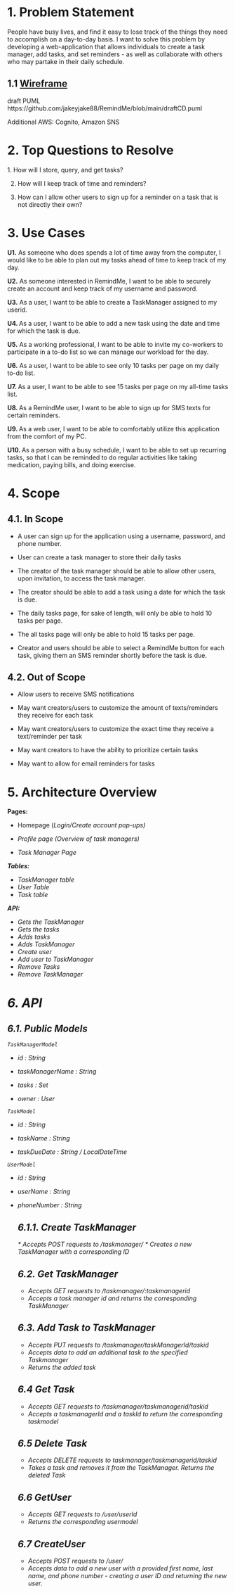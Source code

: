 <h1> 1. Problem Statement</h1>
People have busy lives, and find it easy to lose track of the things they need to accomplish on a day-to-day basis. I want to solve this problem by developing a web-application that allows individuals to
create a task manager, add tasks, and set reminders - as well as collaborate with others who may partake in their daily schedule.

<h2> 1.1 <a href="https://www.figma.com/file/AWzYFwfgcWTkbYy00JJg7N/Untitled?node-id=0%3A1&t=3N4ohA8MC7kbgAWQ-1"> Wireframe </a></h2>
draft PUML https://github.com/jakeyjake88/RemindMe/blob/main/draftCD.puml

Additional AWS: Cognito, Amazon SNS

<h1> 2. Top Questions to Resolve </h1>
1. How will I store, query, and get tasks?

2. How will I keep track of time and reminders?

3. How can I allow other users to sign up for a reminder on a task that is not directly their own?

<h1> 3. Use Cases </h1>
<b>U1.</b> As someone who does spends a lot of time away from the computer, I would like to be able to plan out my tasks ahead of time to keep track of my day.

<b>U2.</b> As someone interested in RemindMe, I want to be able to securely create an account and keep track of my username and password.

<b>U3.</b> As a user, I want to be able to create a TaskManager assigned to my userid.

<b> U4. </b> As a user, I want to be able to add a new task using the date and time for which the task is due.

<b>U5.</b> As a working professional, I want to be able to invite my co-workers to participate in a to-do list so we can manage our workload for the day.

<b>U6.</b> As a user, I want to be able to see only 10 tasks per page on my daily to-do list.

<b>U7. </b> As a user, I want to be able to see 15 tasks per page on my all-time tasks list.

<b>U8. </b> As a RemindMe user, I want to be able to sign up for SMS texts for certain reminders.

<b>U9. </b> As a web user, I want to be able to comfortably utilize this application from the comfort of my PC.

<b>U10. </b> As a person with a busy schedule, I want to be able to set up recurring tasks, so that I can be reminded to do regular activities like taking medication, paying bills, and doing exercise.


<h1> 4. Scope </h1>
<h2> 4.1. In Scope</h2>

* A user can sign up for the application using a username, password, and phone number.

* User can create a task manager to store their daily tasks

* The creator of the task manager should be able to allow other users, upon invitation, to access the task manager.

* The creator should be able to add a task using a date for which the task is due.

* The daily tasks page, for sake of length, will only be able to hold 10 tasks per page.

* The all tasks page will only be able to hold 15 tasks per page.

* Creator and users should be able to select a RemindMe button for each task, giving them an SMS reminder shortly before the task is due.


<h2> 4.2. Out of Scope</h2>

* Allow users to receive SMS notifications

* May want creators/users to customize the amount of texts/reminders they receive for each task

* May want creators/users to customize the exact time they receive a text/reminder per task

* May want creators to have the ability to prioritize certain tasks

* May want to allow for email reminders for tasks

<h1> 5. Architecture Overview </h1>

<b> Pages: </b>

* Homepage (<i>Login/Create account pop-ups)

* Profile page (Overview of task managers)

* Task Manager Page 

<b> Tables: </b>

* TaskManager table
* User Table
* Task table

<b> API: </b>

* Gets the TaskManager
* Gets the tasks
* Adds tasks
* Adds TaskManager
* Create user
* Add user to TaskManager
* Remove Tasks
* Remove TaskManager


<h1> 6. API </h1>
<h2> 6.1. Public Models </h2>

*`TaskManagerModel`*

- id : String

- taskManagerName : String

- tasks : Set<Task>

- owner : User

*`TaskModel`*

- id : String

- taskName : String

- taskDueDate : String / LocalDateTime

*`UserModel`*

- id : String

- userName : String

- phoneNumber : String
  
  <h2> 6.1.1. Create TaskManager</h2>
  * Accepts POST requests to /taskmanager/
  * Creates a new TaskManager with a corresponding ID

  <h2> 6.2. Get TaskManager </h2>
  
  * Accepts GET requests to /taskmanager/:taskmanagerid
  * Accepts a task manager id and returns the corresponding TaskManager
  
  <h2> 6.3. Add Task to TaskManager </h2>
  
  * Accepts PUT requests to /taskmanager/taskManagerId/taskid
  * Accepts data to add an additional task to the specified Taskmanager
  * Returns the added task
  
  <h2> 6.4 Get Task </h2>
  
  * Accepts GET requests to /taskmanager/taskmanagerid/taskid
  * Accepts a taskmanagerId and a taskId to return the corresponding taskmodel
  
  <h2> 6.5 Delete Task </h2>
  
  * Accepts DELETE requests to taskmanager/taskmanagerid/taskid
  * Takes a task and removes it from the TaskManager. Returns the deleted Task
  
  <h2> 6.6 GetUser </h2>
  
  * Accepts GET requests to /user/userId
  * Returns the corresponding usermodel
  
  <h2> 6.7 CreateUser </h2>
  
  * Accepts POST requests to /user/
  * Accepts data to add a new user with a provided first name, last name, and phone number - creating a user ID and returning the new user.
  
  
  
  


